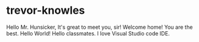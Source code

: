 # trevor-knowles
Hello Mr. Hunsicker, It's great to meet you, sir!
Welcome home! You are the best.
Hello World! Hello classmates. I love Visual Studio code IDE.
